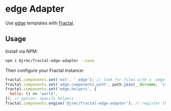 # edge Adapter

Use [edge](https://github.com/edge-js/edge) templates with [Fractal](http://github.com/frctl/fractal).

## Usage

Install via NPM:

```bash
npm i @jrmc/fractal-edge-adapter --save
```

Then configure your Fractal instance:

```js
fractal.components.set('ext', '.edge'); // look for files with a .edge file extension
fractal.components.set('edge.components.path', path.join(__dirname, 'views')); // option: add specific path for edge components
fractal.components.set('edge.helpers', {
  hello: () => 'world',
}); // option: specify helpers
fractal.components.engine('@jrmc/fractal-edge-adapter'); // register the edge engine adapter for your components
```
